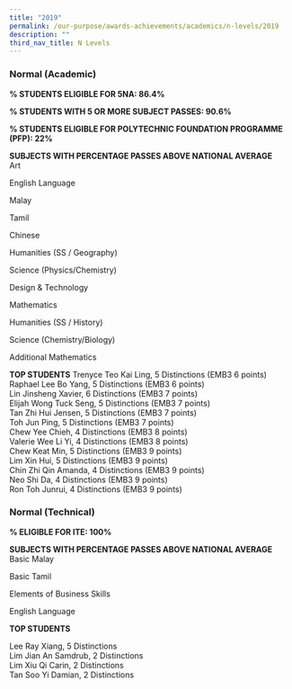 ```yaml
---
title: "2019"
permalink: /our-purpose/awards-achievements/academics/n-levels/2019
description: ""
third_nav_title: N Levels
---
```

### Normal (Academic)    

**% STUDENTS ELIGIBLE FOR 5NA: 86.4%** 

**% STUDENTS WITH 5 OR MORE SUBJECT PASSES: 90.6%**

**% STUDENTS ELIGIBLE FOR POLYTECHNIC FOUNDATION PROGRAMME (PFP): 22%**

**SUBJECTS WITH PERCENTAGE PASSES ABOVE NATIONAL AVERAGE**   
Art

English Language

Malay

Tamil

Chinese

Humanities (SS / Geography)

Science (Physics/Chemistry)

Design & Technology

Mathematics

Humanities (SS / History)

Science (Chemistry/Biology)

Additional Mathematics

**TOP STUDENTS**
Trenyce Teo Kai Ling, 5 Distinctions (EMB3 6 points) <br>
Raphael Lee Bo Yang, 5 Distinctions (EMB3 6 points)<br>
Lin Jinsheng Xavier, 6 Distinctions (EMB3 7 points)<br>
Elijah Wong Tuck Seng, 5 Distinctions (EMB3 7 points)<br>
Tan Zhi Hui Jensen, 5 Distinctions (EMB3 7 points)<br>
Toh Jun Ping, 5 Distinctions (EMB3 7 points)<br>
Chew Yee Chieh, 4 Distinctions (EMB3 8 points)<br>
Valerie Wee Li Yi, 4 Distinctions (EMB3 8 points)<br>
Chew Keat Min, 5 Distinctions (EMB3 9 points)<br>
Lim Xin Hui, 5 Distinctions (EMB3 9 points)<br>
Chin Zhi Qin Amanda, 4 Distinctions (EMB3 9 points)<br>
Neo Shi Da, 4 Distinctions (EMB3 9 points)<br>
Ron Toh Junrui, 4 Distinctions (EMB3 9 points)<br>


### Normal (Technical)
**% ELIGIBLE FOR ITE: 100%**     
  
**SUBJECTS WITH PERCENTAGE PASSES ABOVE NATIONAL AVERAGE**   
Basic Malay 

Basic Tamil   

Elements of Business Skills

English Language  
  

**TOP STUDENTS**   

Lee Ray Xiang, 5 Distinctions<br>
Lim Jian An Samdrub, 2 Distinctions<br>
Lim Xiu Qi Carin, 2 Distinctions<br>
Tan Soo Yi Damian, 2 Distinctions